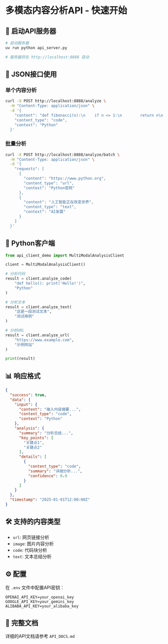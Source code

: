 # 多模态内容分析API - 快速开始

## 🚀 启动API服务器

```bash
# 启动服务器
uv run python api_server.py

# 服务器将在 http://localhost:8888 启动
```

## 📝 JSON接口使用

### 单个内容分析

```bash
curl -X POST http://localhost:8888/analyze \
  -H "Content-Type: application/json" \
  -d '{
    "content": "def fibonacci(n):\n    if n <= 1:\n        return n\n    return fibonacci(n-1) + fibonacci(n-2)",
    "content_type": "code",
    "context": "Python"
  }'
```

### 批量分析

```bash
curl -X POST http://localhost:8888/analyze/batch \
  -H "Content-Type: application/json" \
  -d '{
    "requests": [
      {
        "content": "https://www.python.org",
        "content_type": "url",
        "context": "Python官网"
      },
      {
        "content": "人工智能正在改变世界",
        "content_type": "text",
        "context": "AI发展"
      }
    ]
  }'
```

## 🐍 Python客户端

```python
from api_client_demo import MultiModalAnalysisClient

client = MultiModalAnalysisClient()

# 分析代码
result = client.analyze_code(
    "def hello(): print('Hello!')", 
    "Python"
)

# 分析文本  
result = client.analyze_text(
    "这是一段测试文本",
    "测试用例"
)

# 分析URL
result = client.analyze_url(
    "https://www.example.com",
    "示例网站"
)

print(result)
```

## 📊 响应格式

```json
{
  "success": true,
  "data": {
    "input": {
      "content": "输入内容摘要...",
      "content_type": "code",
      "context": "Python"
    },
    "analysis": {
      "summary": "分析总结...",
      "key_points": [
        "关键点1",
        "关键点2"
      ],
      "details": [
        {
          "content_type": "code",
          "summary": "详细分析...",
          "confidence": 0.9
        }
      ]
    }
  },
  "timestamp": "2025-01-01T12:00:00Z"
}
```

## 🛠️ 支持的内容类型

- `url`: 网页链接分析
- `image`: 图片内容分析  
- `code`: 代码块分析
- `text`: 文本总结分析

## ⚙️ 配置

在 `.env` 文件中配置API密钥：

```env
OPENAI_API_KEY=your_openai_key
GOOGLE_API_KEY=your_gemini_key  
ALIBABA_API_KEY=your_alibaba_key
```

## 📖 完整文档

详细的API文档请参考 `API_DOCS.md`